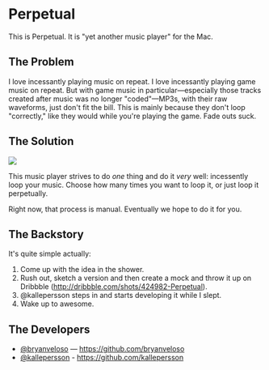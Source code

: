 # Perpetual

This is Perpetual. It is "yet another music player" for the Mac.

## The Problem

I love incessantly playing music on repeat. I love incessantly playing game
music on repeat. But with game music in particular—especially those tracks
created after music was no longer "coded"—MP3s, with their raw waveforms,
just don't fit the bill. This is mainly because they don't loop "correctly,"
like they would while you're playing the game. Fade outs suck.

## The Solution

![](http://dribbble.s3.amazonaws.com/users/334/screenshots/424982/attachments/25147/perpetual-full.png)

This music player strives to do _one_ thing and do it _very_ well: incessently
loop your music. Choose how many times you want to loop it, or just loop it
perpetually.

Right now, that process is manual. Eventually we hope to do it for you.

## The Backstory

It's quite simple actually:

1. Come up with the idea in the shower.
2. Rush out, sketch a version and then create a mock and throw it up on
   Dribbble (http://dribbble.com/shots/424982-Perpetual).
3. @kallepersson steps in and starts developing it while I slept.
4. Wake up to awesome.

## The Developers

* [@bryanveloso](https://twitter.com/bryanveloso) — https://github.com/bryanveloso
* [@kallepersson](https://twitter.com/kallepersson) - https://github.com/kallepersson

